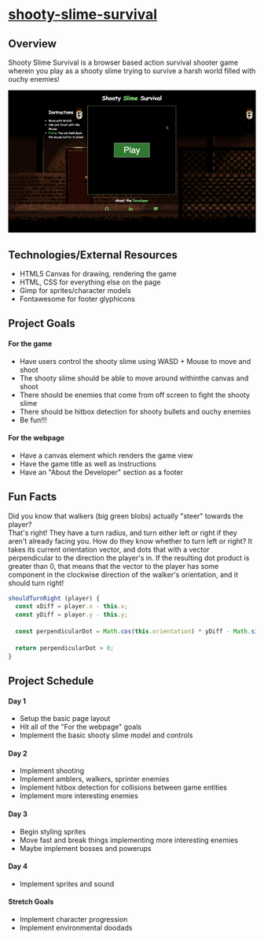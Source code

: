 # [shooty-slime-survival](https://brtsai.github.io/shooty-slime-survival/)

## Overview

Shooty Slime Survival is a browser based action survival shooter game wherein you play as a shooty slime trying to survive a harsh world filled with ouchy enemies!

![gameplay](https://github.com/brtsai/shooty-slime-survival/blob/master/documentation/assets/usage/game.gif)

## Technologies/External Resources

* HTML5 Canvas for drawing, rendering the game
* HTML, CSS for everything else on the page
* Gimp for sprites/character models
* Fontawesome for footer glyphicons

## Project Goals

#### For the game
* Have users control the shooty slime using WASD + Mouse to move and shoot
* The shooty slime should be able to move around withinthe canvas and shoot
* There should be enemies that come from off screen to fight the shooty slime
* There should be hitbox detection for shooty bullets and ouchy enemies
* Be fun!!!

#### For the webpage
* Have a canvas element which renders the game view
* Have the game title as well as instructions
* Have an "About the Developer" section as a footer

## Fun Facts

Did you know that walkers (big green blobs) actually "steer" towards the player?\
That's right! They have a turn radius, and turn either left or right if they aren't already facing you.
How do they know whether to turn left or right?
It takes its current orientation vector, and dots that with a vector perpendicular to the direction the
player's in.
If the resulting dot product is greater than 0, that means that the vector to the player has some
component in the clockwise direction of the walker's orientation, and it should turn right!

```javascript
shouldTurnRight (player) {
  const xDiff = player.x - this.x;
  const yDiff = player.y - this.y;

  const perpendicularDot = Math.cos(this.orientation) * yDiff - Math.sin(this.orientation) * xDiff;

  return perpendicularDot > 0;
}
```

## Project Schedule

#### Day 1
* Setup the basic page layout
* Hit all of the "For the webpage" goals
* Implement the basic shooty slime model and controls

#### Day 2
* Implement shooting
* Implement amblers, walkers, sprinter enemies
* Implement hitbox detection for collisions between game entities
* Implement more interesting enemies

#### Day 3
* Begin styling sprites
* Move fast and break things implementing more interesting enemies
* Maybe implement bosses and powerups

#### Day 4
* Implement sprites and sound

#### Stretch Goals
* Implement character progression
* Implement environmental doodads
